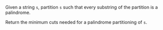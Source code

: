 Given a string `s`, partition `s` such that every substring of the partition is a palindrome.

Return the minimum cuts needed for a palindrome partitioning of `s`.
